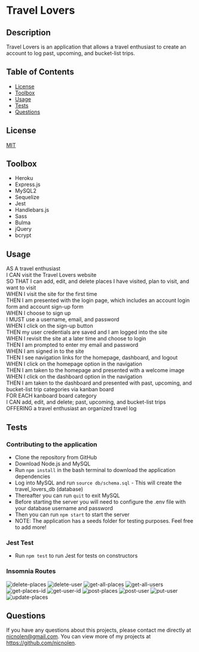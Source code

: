 
# Travel Lovers

## Description
Travel Lovers is an application that allows a travel enthusiast to create an account to log past, upcoming, and bucket-list trips.

## Table of Contents
* [License](#license)
* [Toolbox](#toolbox)
* [Usage](#usage)
* [Tests](#tests)
* [Questions](#questions)

## License 
[MIT](https://choosealicense.com/licenses/mit/)

## Toolbox
* Heroku
* Express.js
* MySQL2
* Sequelize
* Jest
* Handlebars.js
* Sass
* Bulma
* jQuery
* bcrypt

## Usage 
AS A travel enthusiast </br>
I CAN visit the Travel Lovers website </br>
SO THAT I can add, edit, and delete places I have visited, plan to visit, and want to visit </br>
WHEN I visit the site for the first time </br>
THEN I am presented with the login page, which includes an account login form and account sign-up form </br>
WHEN I choose to sign up </br>
I MUST use a username, email, and password </br>
WHEN I click on the sign-up button </br>
THEN my user credentials are saved and I am logged into the site </br>
WHEN I revisit the site at a later time and choose to login </br>
THEN I am prompted to enter my email and password </br>
WHEN I am signed in to the site </br>
THEN I see navigation links for the homepage, dashboard, and logout </br>
WHEN I click on the homepage option in the navigation </br>
THEN I am taken to the homepage and presented with a welcome image </br>
WHEN I click on the dashboard option in the navigation </br>
THEN I am taken to the dashboard and presented with past, upcoming, and bucket-list trip categories via kanban board </br>
FOR EACH kanboard board category </br>
I CAN add, edit, and delete; past, upcoming, and bucket-list trips </br>
OFFERING a travel enthusiast an organized travel log

## Tests
### Contributing to the application
* Clone the repository from GitHub
* Download Node.js and MySQL
* Run `npm install` in the bash terminal to download the application dependencies
* Log into MySQL and run `source db/schema.sql` - This will create the travel_lovers_db (database)
* Thereafter you can run `quit` to exit MySQL
* Before starting the server you will need to configure the .env file with your database username and password
* Then you can run `npm start` to start the server
* NOTE: The application has a seeds folder for testing purposes. Feel free to add more!
### Jest Test
* Run `npm test` to run Jest for tests on constructors
### Insomnia Routes
![delete-places](https://user-images.githubusercontent.com/91860506/155267361-3b8631cc-fcbd-49b0-b689-45f6f9931cd4.PNG)
![delete-user](https://user-images.githubusercontent.com/91860506/155267371-b4e3d96b-a48a-48ca-9d64-cdf13aab3f00.png)
![get-all-places](https://user-images.githubusercontent.com/91860506/155267380-89507b61-a957-4bbf-9d26-a01b63cc25de.PNG)
![get-all-users](https://user-images.githubusercontent.com/91860506/155267388-758fb92a-10fa-472d-9b2d-db3bba1e585a.png)
![get-places-id](https://user-images.githubusercontent.com/91860506/155267400-19b6c594-2947-44d8-8253-2f172f3280cf.PNG)
![get-user-id](https://user-images.githubusercontent.com/91860506/155267408-b0306e94-1123-45e1-8a0f-c0673f31f69f.png)
![post-places](https://user-images.githubusercontent.com/91860506/155267417-29cf5a3e-2b25-4db3-bd69-7ec51e6c29d1.PNG)
![post-user](https://user-images.githubusercontent.com/91860506/155267423-17beae31-ad4a-487a-ab03-cd7bed5e240d.png)
![put-user](https://user-images.githubusercontent.com/91860506/155267432-d3a9a5ce-c281-49cb-bc17-e45b63b07d82.png)
![update-places](https://user-images.githubusercontent.com/91860506/155267441-ded4a283-a411-4be6-8e67-b6e893018f64.PNG)

## Questions
If you have any questions about this projects, please contact me directly at nicnolen@gmail.com. You can view more of my projects at https://github.com/nicnolen.



